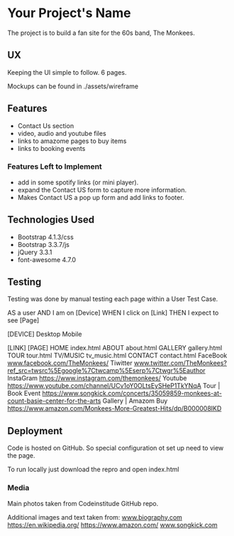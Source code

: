 # Your Project's Name

The project is to build a fan site for the 60s band, The Monkees.
 
## UX

Keeping the UI simple to follow. 6 pages.

Mockups can be found in ./assets/wireframe

## Features

- Contact Us section
- video, audio and youtube files 
- links to amazome pages to buy items
- links to booking events

### Features Left to Implement

- add in some spotify links (or mini player).
- expand the Contact US form to capture more information.
- Makes Contact US a pop up form and add links to footer.

## Technologies Used

- Bootstrap 4.1.3/css
- Bootstrap 3.3.7/js
- jQuery 3.3.1
- font-awesome 4.7.0

## Testing

Testing was done by manual testing each page within a User Test Case.

AS a user
AND I am on [Device]
WHEN I click on [Link]
THEN I expect to see [Page]

[DEVICE]
Desktop
Mobile

[LINK]                  [PAGE]
HOME                    index.html
ABOUT                   about.html
GALLERY                 gallery.html
TOUR                    tour.html
TV/MUSIC                tv_music.html
CONTACT                 contact.html
FaceBook                www.facebook.com/TheMonkees/
Tiwitter                www.twitter.com/TheMonkees?ref_src=twsrc%5Egoogle%7Ctwcamp%5Eserp%7Ctwgr%5Eauthor
InstaGram               https://www.instagram.com/themonkees/
Youtube                 https://www.youtube.com/channel/UCv1oY0OLtsEySHeP1TkYNqA
Tour | Book Event       https://www.songkick.com/concerts/35059859-monkees-at-count-basie-center-for-the-arts
Gallery | Amazom Buy    https://www.amazon.com/Monkees-More-Greatest-Hits/dp/B000008IKD


## Deployment


Code is hosted on GitHub.
So special configuration ot set up need to view the page.

To run locally just download the repro and open index.html


### Media
Main photos taken from Codeinstitude GitHub repo.

Additional images and text taken from:
www.biography.com
https://en.wikipedia.org/
https://www.amazon.com/
www.songkick.com